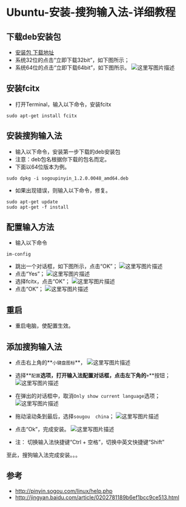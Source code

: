 # Ubuntu-安装-搜狗输入法-详细教程




## 下载deb安装包
* [安装包 下载地址](http://pinyin.sogou.com/linux/?r=pinyin)
* 系统32位的点击“立即下载32bit”，如下图所示；
* 系统64位的点击“立即下载64bit”，如下图所示。
![这里写图片描述](http://img.blog.csdn.net/20150731074947628)

## 安装fcitx
* 打开Terminal，输入以下命令，安装fcitx
```
sudo apt-get install fcitx
```

<!-- more -->

## 安装搜狗输入法
* 输入以下命令，安装第一步下载的deb安装包
* 注意：deb包名根据你下载的包名而定。
* 下面以64位版本为例。
```
sudo dpkg -i sogoupinyin_1.2.0.0048_amd64.deb 
```
* 如果出现错误，则输入以下命令，修复。
```
sudo apt-get update
sudo apt-get -f install
```

## 配置输入方法
* 输入以下命令
```
im-config
```
* 跳出一个对话框，如下图所示，点击“OK”；
![这里写图片描述](http://img.blog.csdn.net/20150731075138684)
* 点击“Yes”；
![这里写图片描述](http://img.blog.csdn.net/20150731075324395)
* 选择fcitx，点击“OK”；
![这里写图片描述](http://img.blog.csdn.net/20150731075426623)
* 点击“OK”；
![这里写图片描述](http://img.blog.csdn.net/20150731075404825)

## 重启
* 重启电脑，使配置生效。

## 添加搜狗输入法
* 点击右上角的**`小键盘图标`**，
![这里写图片描述](http://img.blog.csdn.net/20150731075545762)
* 选择**`配置`**选项，打开输入法配置对话框，点击左下角的**`+`**按钮；
![这里写图片描述](http://img.blog.csdn.net/20150731075710704)
* 在弹出的对话框中，取消`Only show current language`选项；
![这里写图片描述](http://img.blog.csdn.net/20150731075715863)
* 拖动滚动条到最后，选择`sougou  china`；
![这里写图片描述](http://img.blog.csdn.net/20150731075921662)
* 点击“Ok”，完成安装。
![这里写图片描述](http://img.blog.csdn.net/20150731080008992)

* 注： 切换输入法快捷键“Ctrl + 空格”，切换中英文快捷键“Shift”


至此，搜狗输入法完成安装。。。

## 参考
* http://pinyin.sogou.com/linux/help.php
* http://jingyan.baidu.com/article/0202781189b6ef1bcc9ce513.html